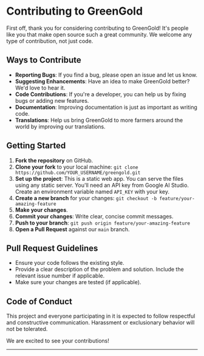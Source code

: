 # Contributing to GreenGold

First off, thank you for considering contributing to GreenGold! It's people like you that make open source such a great community. We welcome any type of contribution, not just code.

## Ways to Contribute

-   **Reporting Bugs**: If you find a bug, please open an issue and let us know.
-   **Suggesting Enhancements**: Have an idea to make GreenGold better? We'd love to hear it.
-   **Code Contributions**: If you're a developer, you can help us by fixing bugs or adding new features.
-   **Documentation**: Improving documentation is just as important as writing code.
-   **Translations**: Help us bring GreenGold to more farmers around the world by improving our translations.

## Getting Started

1.  **Fork the repository** on GitHub.
2.  **Clone your fork** to your local machine: `git clone https://github.com/YOUR_USERNAME/greengold.git`
3.  **Set up the project**: This is a static web app. You can serve the files using any static server. You'll need an API key from Google AI Studio. Create an environment variable named `API_KEY` with your key.
4.  **Create a new branch** for your changes: `git checkout -b feature/your-amazing-feature`
5.  **Make your changes**.
6.  **Commit your changes**: Write clear, concise commit messages.
7.  **Push to your branch**: `git push origin feature/your-amazing-feature`
8.  **Open a Pull Request** against our `main` branch.

## Pull Request Guidelines

-   Ensure your code follows the existing style.
-   Provide a clear description of the problem and solution. Include the relevant issue number if applicable.
-   Make sure your changes are tested (if applicable).

## Code of Conduct

This project and everyone participating in it is expected to follow respectful and constructive communication. Harassment or exclusionary behavior will not be tolerated.

We are excited to see your contributions!

---

